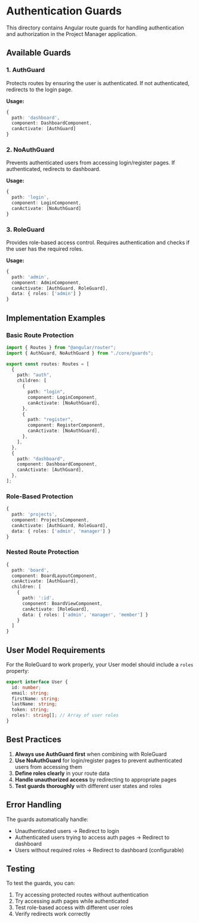 # Authentication Guards

This directory contains Angular route guards for handling authentication and authorization in the Project Manager application.

## Available Guards

### 1. AuthGuard

Protects routes by ensuring the user is authenticated. If not authenticated, redirects to the login page.

**Usage:**

```typescript
{
  path: 'dashboard',
  component: DashboardComponent,
  canActivate: [AuthGuard]
}
```

### 2. NoAuthGuard

Prevents authenticated users from accessing login/register pages. If authenticated, redirects to dashboard.

**Usage:**

```typescript
{
  path: 'login',
  component: LoginComponent,
  canActivate: [NoAuthGuard]
}
```

### 3. RoleGuard

Provides role-based access control. Requires authentication and checks if the user has the required roles.

**Usage:**

```typescript
{
  path: 'admin',
  component: AdminComponent,
  canActivate: [AuthGuard, RoleGuard],
  data: { roles: ['admin'] }
}
```

## Implementation Examples

### Basic Route Protection

```typescript
import { Routes } from "@angular/router";
import { AuthGuard, NoAuthGuard } from "./core/guards";

export const routes: Routes = [
  {
    path: "auth",
    children: [
      {
        path: "login",
        component: LoginComponent,
        canActivate: [NoAuthGuard],
      },
      {
        path: "register",
        component: RegisterComponent,
        canActivate: [NoAuthGuard],
      },
    ],
  },
  {
    path: "dashboard",
    component: DashboardComponent,
    canActivate: [AuthGuard],
  },
];
```

### Role-Based Protection

```typescript
{
  path: 'projects',
  component: ProjectsComponent,
  canActivate: [AuthGuard, RoleGuard],
  data: { roles: ['admin', 'manager'] }
}
```

### Nested Route Protection

```typescript
{
  path: 'board',
  component: BoardLayoutComponent,
  canActivate: [AuthGuard],
  children: [
    {
      path: ':id',
      component: BoardViewComponent,
      canActivate: [RoleGuard],
      data: { roles: ['admin', 'manager', 'member'] }
    }
  ]
}
```

## User Model Requirements

For the RoleGuard to work properly, your User model should include a `roles` property:

```typescript
export interface User {
  id: number;
  email: string;
  firstName: string;
  lastName: string;
  token: string;
  roles?: string[]; // Array of user roles
}
```

## Best Practices

1. **Always use AuthGuard first** when combining with RoleGuard
2. **Use NoAuthGuard** for login/register pages to prevent authenticated users from accessing them
3. **Define roles clearly** in your route data
4. **Handle unauthorized access** by redirecting to appropriate pages
5. **Test guards thoroughly** with different user states and roles

## Error Handling

The guards automatically handle:

- Unauthenticated users → Redirect to login
- Authenticated users trying to access auth pages → Redirect to dashboard
- Users without required roles → Redirect to dashboard (configurable)

## Testing

To test the guards, you can:

1. Try accessing protected routes without authentication
2. Try accessing auth pages while authenticated
3. Test role-based access with different user roles
4. Verify redirects work correctly
